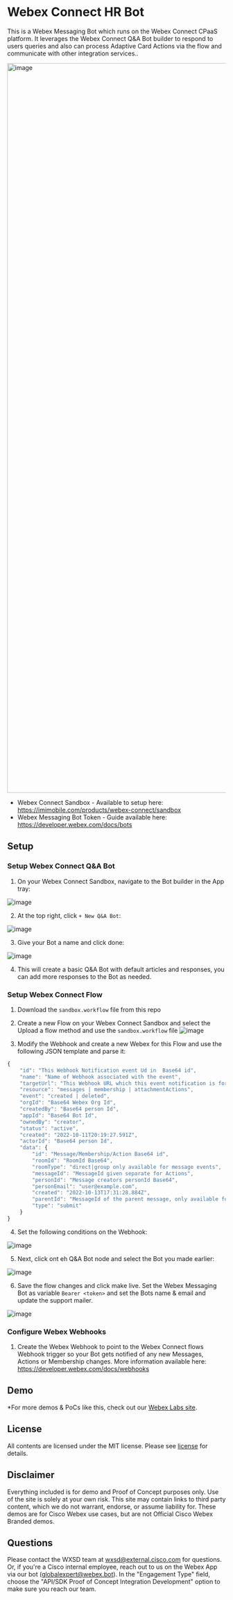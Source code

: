 # Webex Connect HR Bot


This is a Webex Messaging Bot which runs on the Webex Connect CPaaS platform. It leverages the Webex Connect Q&A Bot builder to respond to users queries and also can process Adaptive Card Actions via the flow and communicate with other integration services..

<img width="1684" alt="image" src="https://user-images.githubusercontent.com/21026209/227618565-db187c29-83f8-4f73-a675-b0d6b2a6f627.png">


- Webex Connect Sandbox - Available to setup here: https://imimobile.com/products/webex-connect/sandbox
- Webex Messaging Bot Token - Guide available here: https://developer.webex.com/docs/bots

## Setup

### Setup Webex Connect Q&A Bot

1. On your Webex Connect Sandbox, navigate to the Bot builder in the App tray:

![image](https://user-images.githubusercontent.com/21026209/217930701-c6ddd4c6-3cf3-4d47-b992-470c6a7ea603.png)

2. At the top right, click ``+ New Q&A Bot``:

![image](https://user-images.githubusercontent.com/21026209/217930978-255a84e6-cf6f-4f4a-8c6d-839958e8fadd.png)

3. Give your Bot a name and click done:

![image](https://user-images.githubusercontent.com/21026209/217931382-4baa2c9e-f631-4026-97de-fced60cb0066.png)

4. This will create a basic Q&A Bot with default articles and responses, you can add more responses to the Bot as needed.

### Setup Webex Connect Flow

1. Download the ``sandbox.workflow`` file from this repo 
2. Create a new Flow on your Webex Connect Sandbox and select the Upload a flow method and use the ``sandbox.workflow`` file
![image](https://user-images.githubusercontent.com/21026209/217921331-0dec5504-b253-46ee-95ee-d59520165782.png)

3. Modify the Webhook and create a new Webex for this Flow and use the following JSON template and parse it:
```js
{
    "id": "This Webhook Notification event Ud in  Base64 id",
    "name": "Name of Webhook associated with the event",
    "targetUrl": "This Webhook URL which this event notification is for",
    "resource": "messages | membership | attachmentActions",
    "event": "created | deleted",
    "orgId": "Base64 Webex Org Id",
    "createdBy": "Base64 person Id",
    "appId": "Base64 Bot Id",
    "ownedBy": "creator",
    "status": "active",
    "created": "2022-10-11T20:19:27.591Z",
    "actorId": "Base64 person Id",
    "data": {
        "id": "Message/Membership/Action Base64 id",
        "roomId": "RoomId Base64",
        "roomType": "direct|group only available for message events",
        "messageId": "MessageId given separate for Actions",
        "personId": "Message creators personId Base64",
        "personEmail": "user@example.com",
        "created": "2022-10-13T17:31:28.884Z",
        "parentId": "MessageId of the parent message, only available for a new message in a thread",
        "type": "submit"
    }
}
```
4. Set the following conditions on the Webhook:

![image](https://user-images.githubusercontent.com/21026209/217930336-be959f9d-97d1-4552-892b-d506c6f6e752.png)

5. Next, click ont eh Q&A Bot node and select the Bot you made earlier:

![image](https://user-images.githubusercontent.com/21026209/217933429-9eb85882-c9e0-47c1-a27e-edf57b62a436.png)

6. Save the flow changes and click make live. Set the Webex Messaging Bot as variable ``Bearer <token>`` and set the Bots name & email and update the support mailer.

![image](https://user-images.githubusercontent.com/21026209/217935728-5c85657a-323f-45c2-85a0-be121fd02485.png)

### Configure Webex Webhooks

1. Create the Webex Webhook to point to the Webex Connect flows Webhook trigger so your Bot gets notified of any new Messages, Actions or Membership changes. More information available here: https://developer.webex.com/docs/webhooks

  
## Demo

*For more demos & PoCs like this, check out our [Webex Labs site](https://collabtoolbox.cisco.com/webex-labs).


## License

All contents are licensed under the MIT license. Please see [license](LICENSE) for details.


## Disclaimer

Everything included is for demo and Proof of Concept purposes only. Use of the site is solely at your own risk. This site may contain links to third party content, which we do not warrant, endorse, or assume liability for. These demos are for Cisco Webex use cases, but are not Official Cisco Webex Branded demos.


## Questions
Please contact the WXSD team at [wxsd@external.cisco.com](mailto:wxsd@external.cisco.com?subject=room-presets-macro) for questions. Or, if you're a Cisco internal employee, reach out to us on the Webex App via our bot (globalexpert@webex.bot). In the "Engagement Type" field, choose the "API/SDK Proof of Concept Integration Development" option to make sure you reach our team. 

